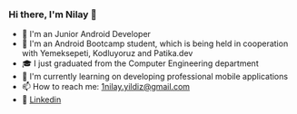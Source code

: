 ### Hi there, I'm Nilay 👋

- 📱 I'm an Junior Android Developer
- 📒 I'm an Android Bootcamp student, which is being held in cooperation with Yemeksepeti, Kodluyoruz and Patika.dev
- 🎓 I just graduated from the Computer Engineering department 
- 🌱 I'm currently learning on developing professional mobile applications
- 📫 How to reach me: 1nilay.yildiz@gmail.com 
- 💼 [Linkedin](https://www.linkedin.com/in/nilayyildizz/)

